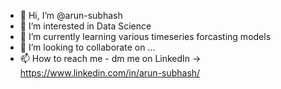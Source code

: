 - 👋 Hi, I’m @arun-subhash
- 👀 I’m interested in Data Science 
- 🌱 I’m currently learning various timeseries forcasting models
- 💞️ I’m looking to collaborate on ...
- 📫 How to reach me - dm me on LinkedIn -> https://www.linkedin.com/in/arun-subhash/

<!---
arun-subhash/arun-subhash is a ✨ special ✨ repository because its `README.md` (this file) appears on your GitHub profile.
You can click the Preview link to take a look at your changes.
--->
